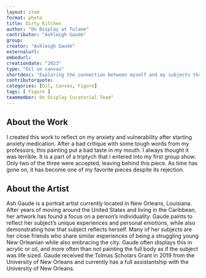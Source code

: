 ```yaml
---
layout: item
format: photo
title: Dirty Kitchen
author: "On Display at Tulane"
contributor: "Ashleigh Gaude"
group: 
creator: "Ashleigh Gaude"
externalurl: 
embedurl: 
creationdate: "2023"
type: "Oil on canvas"
shortdesc: "Exploring the connection between myself and my subjects through portraiture."
contributorquote: 
categories: [Oil, Canvas, Figure]
tags: [ Figure ]
teammember: On Display Curatorial Team"
---
```


## About the Work

I created this work to reflect on my anxiety and vulnerability after starting anxiety medication. After a bad critique with some tough words from my professors, this painting put a bad taste in my mouth. I always thought it was terrible. It is a part of a triptych that I entered into my first group show. Only two of the three were accepted, leaving behind this piece. As time has gone on, it has become one of my favorite pieces despite its rejection. 

## About the Artist

Ash Gaude is a portrait artist currently located in New Orleans, Louisiana. After years of moving around the United States and living in the Caribbean, her artwork has found a focus on a person’s individuality. Gaude paints to reflect her subject’s unique experiences and personal emotions, while also demonstrating how that subject reflects herself. Many of her subjects are her close friends who share similar experiences of being a struggling young New Orleanian while also embracing the city. Gaude often displays this in acrylic or oil, and more often than not painting the full body as if the subject was life sized. Gaude received the Tolmas Scholars Grant in 2019 from the University of New Orleans and currently has a full assistantship with the University of New Orleans.

